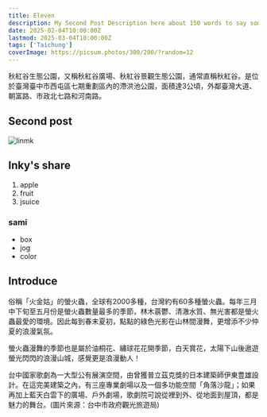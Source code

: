 ```yaml
---
title: Eleven
description: My Second Post Description here about 150 words to say somthing faha
date: 2025-02-04T10:00:00Z
lastmod: 2025-03-04T10:00:00Z
tags: ['Taichung']
coverImage: https://picsum.photos/300/200/?random=12
---
```


秋紅谷生態公園，又稱秋紅谷廣場、秋紅谷景觀生態公園，通常直稱秋紅谷。是位於臺灣臺中市西屯區七期重劃區內的滯洪池公園，面積達3公頃，外鄰臺灣大道、朝富路、市政北七路和河南路。

## Second post

![linmk](https://picsum.photos/300/200/?random=11/1400/300)

## Inky's share
1. apple
2. fruit
3. jsuice

### sami
- box
- jog
- color

## Introduce
俗稱「火金姑」的螢火蟲，全球有2000多種，台灣約有60多種螢火蟲。每年三月中下旬至五月份是螢火蟲數量最多的季節，林木蓊鬱、清澈水質、無光害都是螢火蟲最愛的環境。因此每到春末夏初，點點的綠色光影在山林間漫舞，更增添不少仲夏的浪漫氣氛。

螢火蟲漫舞的季節也是屬於油桐花、繡球花花開季節，白天賞花，太陽下山後遨遊螢光閃閃的浪漫山城，感覺更是浪漫動人！

台中國家歌劇為一大型公有展演空間，由曾獲普立茲克獎的日本建築師伊東豊雄設計。在這完美建築之內，有三座專業劇場以及一個多功能空間「角落沙龍」；如果再加上藍天白雲下的廣場、戶外劇場，歌劇院可說從裡到外、從地面到屋頂，都是魅力的舞台。(圖片來源：台中市政府觀光旅遊局)